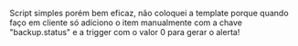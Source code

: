 Script simples porém bem eficaz, não coloquei a template porque quando faço em cliente só adiciono o item manualmente com a chave "backup.status" e a trigger com o valor 0 para gerar o alerta!
